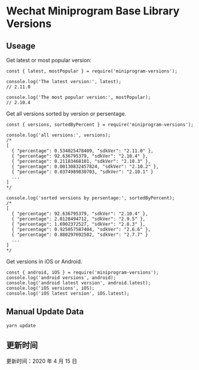 
# Wechat Miniprogram Base Library Versions

## Useage

Get latest or most popular version:

```;
const { latest, mostPopular } = require('miniprogram-versions');

console.log('The latest version:', latest);
// 2.11.0

console.log('The most popular version:', mostPopular);
// 2.10.4

```

Get all versions sorted by version or persentage.

```
const { versions, sortedByPercent } = require('miniprogram-versions');

console.log('all versions:', versions);
/*
[
  { "percentage": 0.534025478409, "sdkVer": "2.11.0" },
  { "percentage": 92.636795379, "sdkVer": "2.10.4" },
  { "percentage": 0.21183468101, "sdkVer": "2.10.3" },
  { "percentage": 0.00130832457824, "sdkVer": "2.10.2" },
  { "percentage": 0.0374989830703, "sdkVer": "2.10.1" }
  ...
]
*/

console.log('sorted versions by persentage:', sortedByPercent);
/*
[
  { "percentage": 92.636795379, "sdkVer": "2.10.4" },
  { "percentage": 2.0128494712, "sdkVer": "2.9.5" },
  { "percentage": 1.6902372527, "sdkVer": "2.8.3" },
  { "percentage": 0.925057587404, "sdkVer": "2.6.6" },
  { "percentage": 0.880297692502, "sdkVer": "2.7.7" }
  ...
]
*/
```

Get versions in iOS or Android.

```
const { android, iOS } = require('miniprogram-versions');
console.log('android versions', android);
console.log('android latest version', android.latest);
console.log('iOS versions', iOS);
console.log('iOS latest version', iOS.latest);
```

## Manual Update Data

```
yarn update
```

## 更新时间

更新时间：2020 年 4 月 15 日
